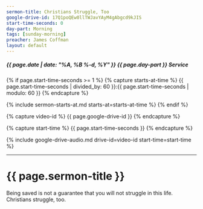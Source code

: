 ```yaml
---
sermon-title: Christians Struggle, Too
google-drive-id: 17Q1poQEw0llTWJavYAyM4gAbgcd9kJIS
start-time-seconds: 0
day-part: Morning
tags: [sunday-morning]
preacher: James Coffman
layout: default
---
```


##### {{ page.date | date: "%A, %B %-d, %Y" }} {{ page.day-part }} Service

{% if page.start-time-seconds >= 1 %}
{% capture starts-at-time %}
{{ page.start-time-seconds | divided_by: 60 }}:{{ page.start-time-seconds | modulo: 60 }}
{% endcapture %}

{% include sermon-starts-at.md starts-at=starts-at-time %}
{% endif %}

{% capture video-id %}
{{ page.google-drive-id }}
{% endcapture %}

{% capture start-time %}
{{ page.start-time-seconds }}
{% endcapture %}

{% include google-drive-audio.md drive-id=video-id start-time=start-time %}

***

# {{ page.sermon-title }}

Being saved is not a guarantee that you will not struggle in this life. Christians struggle, too.